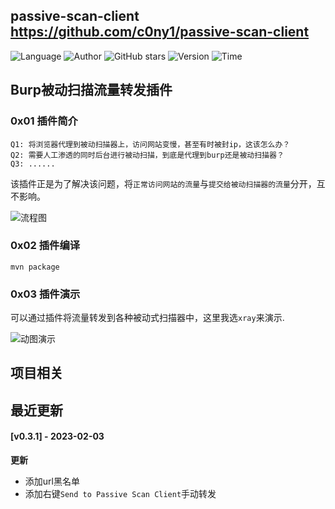 ## passive-scan-client <https://github.com/c0ny1/passive-scan-client>
<!--auto_detail_badge_begin_0b490ffb61b26b45de3ea5d7dd8a582e-->
![Language](https://img.shields.io/badge/Language-Java-blue)
![Author](https://img.shields.io/badge/Author-c0ny1-orange)
![GitHub stars](https://img.shields.io/github/stars/c0ny1/passive-scan-client.svg?style=flat&logo=github)
![Version](https://img.shields.io/badge/Version-V0.3.1-red)
![Time](https://img.shields.io/badge/Join-20210120-green)
<!--auto_detail_badge_end_fef74f2d7ea73fcc43ff78e05b1e7451-->


## Burp被动扫描流量转发插件


### 0x01 插件简介

```
Q1: 将浏览器代理到被动扫描器上，访问网站变慢，甚至有时被封ip，这该怎么办？
Q2: 需要人工渗透的同时后台进行被动扫描，到底是代理到burp还是被动扫描器？
Q3: ......
```

该插件正是为了解决该问题，将`正常访问网站的流量`与`提交给被动扫描器的流量`分开，互不影响。

![流程图](https://github.com/c0ny1/passive-scan-client/raw/master/doc/process.png)

### 0x02 插件编译

```
mvn package
```

### 0x03 插件演示

可以通过插件将流量转发到各种被动式扫描器中，这里我选`xray`来演示.

![动图演示](https://github.com/c0ny1/passive-scan-client/raw/master/doc/show.gif)

<!--auto_detail_active_begin_e1c6fb434b6f0baf6912c7a1934f772b-->
## 项目相关


## 最近更新

#### [v0.3.1] - 2023-02-03

**更新**  
- 添加url黑名单  
- 添加右键`Send to Passive Scan Client`手动转发

<!--auto_detail_active_end_f9cf7911015e9913b7e691a7a5878527-->
